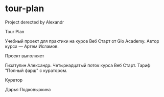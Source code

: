 # tour-plan

Project derected by Alexandr

Tour Plan

Учебный проект для практики на курсе Веб Старт от Glo Academy. Автор курса — Артем Исламов.

Проект выполняет

Гизатулин Александр. Четырнадцатый поток курса Веб Старт. Тариф "Полный фарш" с куратором.

Куратор

Дарья Подковыркина
